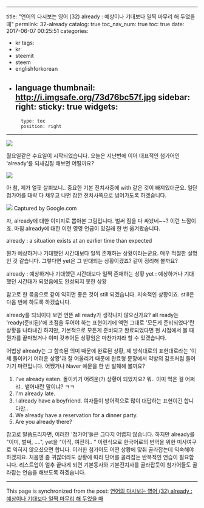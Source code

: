 
---
title: "연어의 다시보는 영어 (32) already : 예상이나 기대보다 일찍 마무리 해 두었을 때"
permlink: 32-already
catalog: true
toc_nav_num: true
toc: true
date: 2017-06-07 00:25:51
categories:
- kr
tags:
- kr
- steemit
- steem
- englishforkorean
- language
thumbnail: http://i.imgsafe.org/73d76bc57f.jpg
sidebar:
    right:
        sticky: true
widgets:
    -
        type: toc
        position: right
---


![](http://i.imgsafe.org/73d76bc57f.jpg)

월요일같은 수요일이 시작되었습니다. 오늘은 지난번에 이어 대표적인 첨가어인 'already'를 되새김질 해보면 어떨까요?

![](http://i.imgsafe.org/73ea7efc7b.jpg)

아 참, 제가 얼핏 살펴보니.. 중요한 기본 전치사중에 with 같은 것이 빠져있더군요. 일단 첨가어를 대략 다 채우고 나면 잠깐 전치사쪽으로 넘어가도록 하겠습니다.

![](http://i.imgsafe.org/73f054fd57.jpg)
Captured by Google.com

자, already에 대한 이미지로 뽑아본 그림입니다. 벌써 짐을 다 싸놨네~~? 이런 느낌이죠. 마침 already에 대한 이런 영영 언급이 있길래 한 번 옮겨봤습니다. 

already :  a situation exists at an earlier time than expected

뭔가 예상하거나 기대했던 시간대보다 일찍 존재하는 상황이라는군요. 매우 적절한 설명인 것 같습니다. 그렇다면 yet은 그 반대되는 상황이겠죠? 같이 정리해 볼까요?

already : 예상하거나 기대했던 시간대보다 일찍 존재하는 상황
yet : 예상하거나 기대했던 시간대가 되었음에도 완성되지 못한 상황

참고로 한 묶음으로 같이 익히면 좋은 것이 still 되겠습니다. 지속적인 상황이죠. still은 다음 번에 하도록 하겠습니다.

already를 되뇌이다 보면 언뜬 all ready가 생각나지 않으신가요? all ready는 'ready(준비된)'에 초점을 두어야 하는 표현이기에 액면 그대로 '모든게 준비되었다'란 상황을 나타내긴 하지만, 기본적으로 모든게 준비되고 완료되었다면 현 시점에서 볼 때 뭔가를 끝마쳤거나 이미 갖추어둔 상황임은 마찬가지라 할 수 있겠습니다.

어법상 already는 그 함축된 의미 때문에 완료된 상황, 제 방식대로의 표현대로라는 '이제 돌이키기 어려운 상황'과 잘 어울리기 때문에 완료형 문장에서 약방의 감초처럼 들어가기 마련입니다. 어쨌거나 Naver 예문을 한 번 발췌해 볼까요?

1. I've already eaten. 돌이키기 어려운(?) 상황이 되었지요? 뭐.. 이미 먹은 걸 어쩌랴.. 뱉어내란 말이냐? ㅋㅋ
2. I'm already late.
3. I already have a boyfriend. 여자들이 방어적으로 많이 대답하는 표현이긴 합니다만..
4. We already have a reservation for a dinner party.
5. Are you already there?

참고로 말씀드리자면, 이러한 '첨가어'들은 그다지 어렵지 않습니다. 하지만 already를 "이미, 벌써, ....", yet을 "아직, 여전히.. " 이런식으로 한국어로의 번역을 위한 미사여구로 익히지 않으셨으면 합니다. 이러한 첨가어도 어떤 상황에 맞춰 골라잡는데 익숙해야 하겠지요. 처음엔 좀 귀찮더라도 상황에 따라 단어를 골라잡는 반복적인 연습이 필요합니다. 리스트업이 얼추 끝나게 되면 기본동사와 기본전치사를 골라잡듯이 첨가어들도 골라잡는 연습을 해보도록 하겠습니다.

- - -

This page is synchronized from the post: [연어의 다시보는 영어 (32) already : 예상이나 기대보다 일찍 마무리 해 두었을 때](https://steemit.com/@jack8831/32-already)
